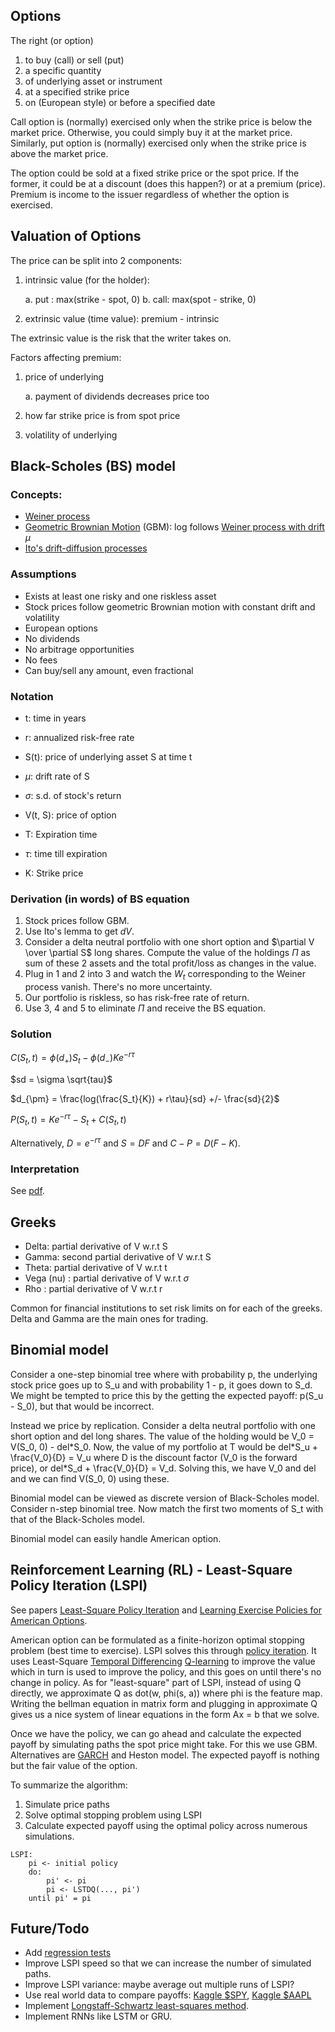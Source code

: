 ## Options

The right (or option)
1. to buy (call) or sell (put)
2. a specific quantity
3. of underlying asset or instrument
4. at a specified strike price
5. on (European style) or before a specified date

Call option is (normally) exercised only  when the strike price is below the
market price. Otherwise, you could simply buy it at the market price.
Similarly, put option is (normally) exercised only when the strike price is
above the market price.

The option could be sold at a fixed strike price or the spot price. If the
former, it could be at a discount (does this happen?) or at a premium (price).
Premium is income to the issuer regardless of whether the option is exercised.


## Valuation of Options

The price can be split into 2 components:

1. intrinsic value (for the holder):

    a. put : max(strike - spot, 0)
    b. call: max(spot - strike, 0)

2. extrinsic value (time value): premium - intrinsic

The extrinsic value is the risk that the writer takes on.

Factors affecting premium:
1. price of underlying

    a. payment of dividends decreases price too

2. how far strike price is from spot price
3. volatility of underlying

## Black-Scholes (BS) model

### Concepts:
* [Weiner process](https://en.wikipedia.org/wiki/Wiener_process#Characterisations_of_the_Wiener_process)
* [Geometric Brownian Motion](https://en.wikipedia.org/wiki/Geometric_Brownian_motion#Technical_definition:_the_SDE) (GBM): log follows [Weiner process with drift](https://en.wikipedia.org/wiki/Wiener_process#Related_processes) $\mu$
* [Ito's drift-diffusion processes](https://en.wikipedia.org/wiki/It%C3%B4%27s_lemma#It%C3%B4_drift-diffusion_processes_(due_to:_Kunita%E2%80%93Watanabe))

### Assumptions

* Exists at least one risky and one riskless asset
* Stock prices follow geometric Brownian motion with constant drift and volatility
* European options
* No dividends
* No arbitrage opportunities
* No fees
* Can buy/sell any amount, even fractional

### Notation

* t: time in years
* r: annualized risk-free rate

* S(t): price of underlying asset S at time t
* $\mu$: drift rate of S
* $\sigma$: s.d. of stock's return

* V(t, S): price of option
* T: Expiration time
* $\tau$: time till expiration
* K: Strike price

### Derivation (in words) of BS equation

1. Stock prices follow GBM.
2. Use Ito's lemma to get $dV$.
3. Consider a delta neutral portfolio with one short option and $\partial V \over \partial S$ long shares. Compute the value of the holdings $\Pi$ as sum of these 2 assets and the total profit/loss as changes in the value.
4. Plug in 1 and 2 into 3 and watch the $W_t$ corresponding to the Weiner process vanish. There's no more uncertainty.
5. Our portfolio is riskless, so has risk-free rate of return.
6. Use 3, 4 and 5 to eliminate $\Pi$ and receive the BS equation.

### Solution

$C(S_t, t) = \phi(d_+)S_t - \phi(d_-)Ke^{-r\tau}$

$sd = \sigma \sqrt{tau}$

$d_{\pm} = \frac{log(\frac{S_t}{K}) + r\tau}{sd} +/- \frac{sd}{2}$

$P(S_t, t) = Ke^{-r\tau} - S_t + C(S_t, t)$


Alternatively, $D = e^{-r\tau}$ and $S = DF$ and $C - P = D(F - K)$.

### Interpretation

See [pdf](https://www.ltnielsen.com/wp-content/uploads/Understanding.pdf).

## Greeks

* Delta: partial derivative of V w.r.t S
* Gamma: second partial derivative of V w.r.t S
* Theta: partial derivative of V w.r.t t
* Vega (nu) : partial derivative of V w.r.t $\sigma$
* Rho : partial derivative of V w.r.t r

Common for financial institutions to set risk limits on for each of the greeks. Delta and Gamma are the main ones for trading.


## Binomial model

Consider a one-step binomial tree where with probability p, the underlying stock price goes up to S_u and with probability 1 - p, it goes down to S_d. We might be tempted to price this by the getting the expected payoff: p(S_u - S_0), but that would be incorrect.

Instead we price by replication. Consider a delta neutral portfolio with one short option and del long shares. The value of the holding would be V_0 = V(S_0, 0) - del\*S_0. Now, the value of my portfolio at T would be del\*S_u + \frac{V_0}{D} = V_u where D is the discount factor (V_0 is the forward price), or del\*S_d + \frac{V_0}{D} = V_d. Solving this, we have V_0 and del and we can find V(S_0, 0) using these.

Binomial model can be viewed as discrete version of Black-Scholes model. Consider n-step binomial tree. Now match the first two moments of S_t with that of the Black-Scholes model.

Binomial model can easily handle American option.


## Reinforcement Learning (RL) - Least-Square Policy Iteration (LSPI)

See papers [Least-Square Policy Iteration](https://users.cs.duke.edu/~parr/jmlr03.pdf) and [Learning Exercise Policies for American Options](https://proceedings.mlr.press/v5/li09d/li09d.pdf).

American option can be formulated as a finite-horizon optimal stopping problem (best time to exercise). LSPI solves this through [policy iteration](https://en.wikipedia.org/wiki/Markov_decision_process#Policy_iteration). It uses Least-Square [Temporal Differencing](https://en.wikipedia.org/wiki/Temporal_difference_learning) [Q-learning](https://en.wikipedia.org/wiki/Q-learning) to improve the value which in turn is used to improve the policy, and this goes on until there's no change in policy. As for "least-square" part of LSPI, instead of using Q directly, we approximate Q as dot(w, phi(s, a)) where phi is the feature map. Writing the bellman equation in matrix form and plugging in approximate Q gives us a nice system of linear equations in the form Ax = b that we solve.

Once we have the policy, we can go ahead and calculate the expected payoff by simulating paths the spot price might take. For this we use GBM. Alternatives are [GARCH](https://en.wikipedia.org/wiki/Autoregressive_conditional_heteroskedasticity) and Heston model. The expected payoff is nothing but the fair value of the option.

To summarize the algorithm:
1. Simulate price paths
2. Solve optimal stopping problem using LSPI
3. Calculate expected payoff using the optimal policy across numerous simulations.

```
LSPI:
    pi <- initial policy
    do:
        pi' <- pi
        pi <- LSTDQ(..., pi')
    until pi' = pi
```


## Future/Todo

* Add [regression tests](https://en.wikipedia.org/wiki/Regression_testing)
* Improve LSPI speed so that we can increase the number of simulated paths.
* Improve LSPI variance: maybe average out multiple runs of LSPI?
* Use real world data to compare payoffs: [Kaggle $SPY](https://www.kaggle.com/datasets/kylegraupe/spy-daily-eod-options-quotes-2020-2022), [Kaggle $AAPL](https://www.kaggle.com/datasets/kylegraupe/aapl-options-data-2016-2020)
* Implement [Longstaff-Schwartz least-squares method](https://people.math.ethz.ch/~hjfurrer/teaching/LongstaffSchwartzAmericanOptionsLeastSquareMonteCarlo.pdf).
* Implement RNNs like LSTM or GRU.
